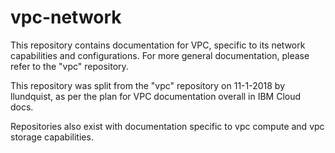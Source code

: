 # vpc-network

This repository contains documentation for VPC, specific to its network capabilities and configurations. For more general documentation, please refer to the "vpc" repository.

This repository was split from the "vpc" repository on 11-1-2018 by llundquist, as per the plan for VPC documentation overall in IBM Cloud docs. 

Repositories also exist with documentation specific to vpc compute and vpc storage capabilities.
